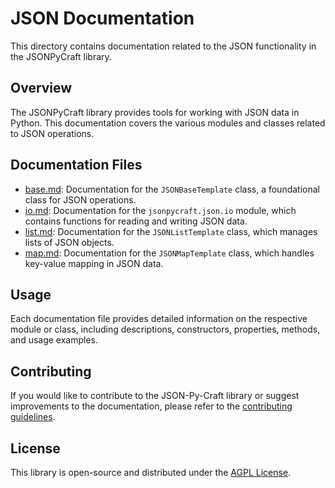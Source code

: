 # JSON Documentation

This directory contains documentation related to the JSON functionality in the JSONPyCraft library.

## Overview

The JSONPyCraft library provides tools for working with JSON data in Python. This documentation covers the various modules and classes related to JSON operations.

## Documentation Files

- [base.md](base.md): Documentation for the `JSONBaseTemplate` class, a foundational class for JSON operations.
- [io.md](io.md): Documentation for the `jsonpycraft.json.io` module, which contains functions for reading and writing JSON data.
- [list.md](list.md): Documentation for the `JSONListTemplate` class, which manages lists of JSON objects.
- [map.md](map.md): Documentation for the `JSONMapTemplate` class, which handles key-value mapping in JSON data.

## Usage

Each documentation file provides detailed information on the respective module or class, including descriptions, constructors, properties, methods, and usage examples.

## Contributing

If you would like to contribute to the JSON-Py-Craft library or suggest improvements to the documentation, please refer to the [contributing guidelines](../CONTRIBUTING.md).

## License

This library is open-source and distributed under the [AGPL License](../LICENSE).
